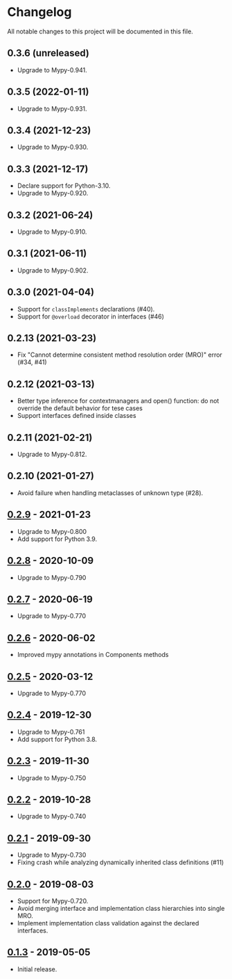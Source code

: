 # Changelog

All notable changes to this project will be documented in this file.

0.3.6 (unreleased)
------------------

- Upgrade to Mypy-0.941.


0.3.5 (2022-01-11)
------------------

- Upgrade to Mypy-0.931.


0.3.4 (2021-12-23)
------------------

- Upgrade to Mypy-0.930.


0.3.3 (2021-12-17)
------------------

- Declare support for Python-3.10.
- Upgrade to Mypy-0.920.


0.3.2 (2021-06-24)
------------------

- Upgrade to Mypy-0.910.


0.3.1 (2021-06-11)
------------------

- Upgrade to Mypy-0.902.


0.3.0 (2021-04-04)
------------------

- Support for `classImplements` declarations (#40).
- Support for `@overload` decorator in interfaces (#46)


0.2.13 (2021-03-23)
-------------------

- Fix "Cannot determine consistent method resolution order (MRO)" error (#34, #41)


0.2.12 (2021-03-13)
-------------------

- Better type inference for contextmanagers and open() function: do not override 
  the default behavior for tese cases
- Support interfaces defined inside classes

0.2.11 (2021-02-21)
-------------------

- Upgrade to Mypy-0.812.


0.2.10 (2021-01-27)
-------------------

- Avoid failure when handling metaclasses of unknown type (#28).


## [0.2.9] - 2021-01-23

- Upgrade to Mypy-0.800
- Add support for Python 3.9.


## [0.2.8] - 2020-10-09

- Upgrade to Mypy-0.790


## [0.2.7] - 2020-06-19

- Upgrade to Mypy-0.770


## [0.2.6] - 2020-06-02

- Improved mypy annotations in Components methods


## [0.2.5] - 2020-03-12

- Upgrade to Mypy-0.770


## [0.2.4] - 2019-12-30

- Upgrade to Mypy-0.761
- Add support for Python 3.8.


## [0.2.3] - 2019-11-30

- Upgrade to Mypy-0.750


## [0.2.2] - 2019-10-28

- Upgrade to Mypy-0.740


## [0.2.1] - 2019-09-30

- Upgrade to Mypy-0.730
- Fixing crash while analyzing dynamically inherited class definitions (#11)


## [0.2.0] - 2019-08-03

- Support for Mypy-0.720.
- Avoid merging interface and implementation class hierarchies into single MRO.
- Implement implementation class validation against the declared interfaces.

## [0.1.3] - 2019-05-05

- Initial release.

[Unreleased]: https://github.com/Shoobx/mypy-zope
[0.2.9]: https://github.com/Shoobx/mypy-zope/releases/tag/0.2.9
[0.2.8]: https://github.com/Shoobx/mypy-zope/releases/tag/0.2.8
[0.2.7]: https://github.com/Shoobx/mypy-zope/releases/tag/0.2.7
[0.2.6]: https://github.com/Shoobx/mypy-zope/releases/tag/0.2.6
[0.2.5]: https://github.com/Shoobx/mypy-zope/releases/tag/0.2.5
[0.2.4]: https://github.com/Shoobx/mypy-zope/releases/tag/0.2.4
[0.2.3]: https://github.com/Shoobx/mypy-zope/releases/tag/0.2.3
[0.2.2]: https://github.com/Shoobx/mypy-zope/releases/tag/0.2.2
[0.2.1]: https://github.com/Shoobx/mypy-zope/releases/tag/0.2.1
[0.2.0]: https://github.com/Shoobx/mypy-zope/releases/tag/0.2.0
[0.1.3]: https://github.com/Shoobx/mypy-zope/releases/tag/0.1.3
